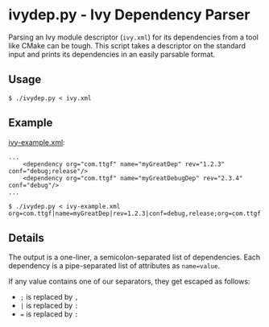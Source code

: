 # ivydep.py - Ivy Dependency Parser

Parsing an Ivy module descriptor (`ivy.xml`) for its dependencies from a tool like CMake can be
tough. This script takes a descriptor on the standard input and prints its dependencies in an easily
parsable format.

## Usage

```
$ ./ivydep.py < ivy.xml
```

## Example

[ivy-example.xml](ivy-example.xml):

```
...
    <dependency org="com.ttgf" name="myGreatDep" rev="1.2.3" conf="debug;release"/>
    <dependency org="com.ttgf" name="myGreatDebugDep" rev="2.3.4" conf="debug"/>
...
```

```
$ ./ivydep.py < ivy-example.xml
org=com.ttgf|name=myGreatDep|rev=1.2.3|conf=debug,release;org=com.ttgf|name=myGreatDebugDep|rev=2.3.4|conf=debug
```

## Details

The output is a one-liner, a semicolon-separated list of dependencies. Each dependency is a
pipe-separated list of attributes as `name=value`.

If any value contains one of our separators, they get escaped as follows:

* `;` is replaced by `,`
* `|` is replaced by `:`
* `=` is replaced by `:`
